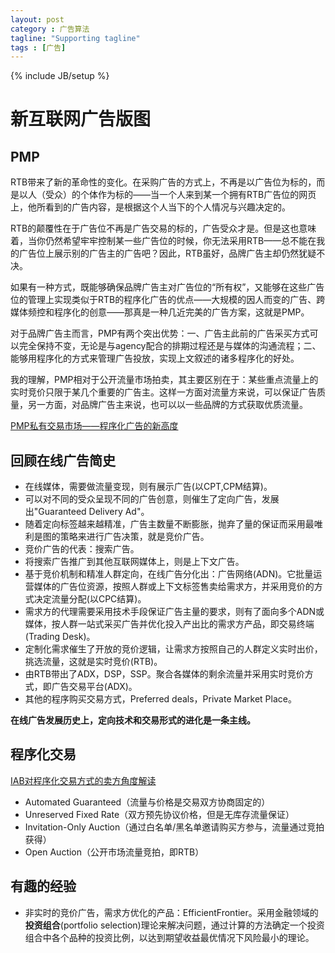 ```yaml
---
layout: post
category : 广告算法
tagline: "Supporting tagline"
tags : [广告]
---
```

{% include JB/setup %}


# 新互联网广告版图

## PMP

RTB带来了新的革命性的变化。在采购广告的方式上，不再是以广告位为标的，而是以人（受众）的个体作为标的——当一个人来到某一个拥有RTB广告位的网页上，他所看到的广告内容，是根据这个人当下的个人情况与兴趣决定的。

RTB的颠覆性在于广告位不再是广告交易的标的，广告受众才是。但是这也意味着，当你仍然希望牢牢控制某一些广告位的时候，你无法采用RTB——总不能在我的广告位上展示别的广告主的广告吧？因此，RTB虽好，品牌广告主却仍然犹疑不决。

如果有一种方式，既能够确保品牌广告主对广告位的“所有权”，又能够在这些广告位的管理上实现类似于RTB的程序化广告的优点——大规模的因人而变的广告、跨媒体频控和程序化的创意——那真是一种几近完美的广告方案，这就是PMP。

对于品牌广告主而言，PMP有两个突出优势：一、广告主此前的广告采买方式可以完全保持不变，无论是与agency配合的排期过程还是与媒体的沟通流程；二、能够用程序化的方式来管理广告投放，实现上文叙述的诸多程序化的好处。

我的理解，PMP相对于公开流量市场拍卖，其主要区别在于：某些重点流量上的实时竞价只限于某几个重要的广告主。这样一方面对流量方来说，可以保证广告质量，另一方面，对品牌广告主来说，也可以以一些品牌的方式获取优质流量。

[PMP私有交易市场——程序化广告的新高度](http://socialbeta.com/t/pmp-programmatic-media-ad)

## 回顾在线广告简史

- 在线媒体，需要做流量变现，则有展示广告(以CPT,CPM结算)。
- 可以对不同的受众呈现不同的广告创意，则催生了定向广告，发展出"Guaranteed Delivery Ad"。
- 随着定向标签越来越精准，广告主数量不断膨胀，抛弃了量的保证而采用最唯利是图的策略来进行广告决策，就是竞价广告。
- 竞价广告的代表：搜索广告。
- 将搜索广告推广到其他互联网媒体上，则是上下文广告。
- 基于竞价机制和精准人群定向，在线广告分化出：广告网络(ADN)。它批量运营媒体的广告位资源，按照人群或上下文标签售卖给需求方，并采用竞价的方式决定流量分配(以CPC结算)。
- 需求方的代理需要采用技术手段保证广告主量的要求，则有了面向多个ADN或媒体，按人群一站式采买广告并优化投入产出比的需求方产品，即交易终端(Trading Desk)。
- 定制化需求催生了开放的竞价逻辑，让需求方按照自己的人群定义实时出价，挑选流量，这就是实时竞价(RTB)。
- 由RTB带出了ADX，DSP，SSP。聚合各媒体的剩余流量并采用实时竞价方式，即广告交易平台(ADX)。
- 其他的程序购买交易方式，Preferred deals，Private Market Place。

**在线广告发展历史上，定向技术和交易形式的进化是一条主线。**

## 程序化交易
[IAB对程序化交易方式的卖方角度解读](http://www.domarketing.org/html/2014/ad_0421/11747.html)

- Automated Guaranteed（流量与价格是交易双方协商固定的）
- Unreserved Fixed Rate（双方预先协议价格，但是无库存流量保证）
- Invitation-Only Auction（通过白名单/黑名单邀请购买方参与，流量通过竞拍获得）
- Open Auction（公开市场流量竞拍，即RTB）


## 有趣的经验

- 非实时的竞价广告，需求方优化的产品：EfficientFrontier。采用金融领域的**投资组合**(portfolio selection)理论来解决问题，通过计算的方法确定一个投资组合中各个品种的投资比例，以达到期望收益最优情况下风险最小的理论。



